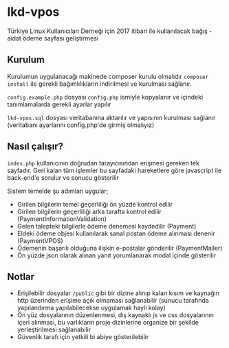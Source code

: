 # lkd-vpos
Türkiye Linux Kullanıcıları Derneği için 2017 itibari ile kullanılacak bağış - aidat ödeme sayfası geliştirmesi

## Kurulum
Kurulumun uygulanacağı makinede composer kurulu olmalıdır
```composer install``` ile gerekli bağımlılıkların indirilmesi ve kurulması sağlanır.

```config.example.php``` dosyası ```config.php``` ismiyle kopyalanır ve içindeki tanımlamalarda gerekli ayarlar yapılır

```lkd-vpos.sql``` dosyası veritabanına aktarılır ve yapısının kurulması sağlanır (veritabanı ayarlarını config.php'de girmiş olmalıyız)

## Nasıl çalışır?
```index.php``` kullanıcının doğrudan tarayıcısından erişmesi gereken tek sayfadır. Geri kalan tüm işlemler bu sayfadaki hareketlere göre javascript ile back-end'e sorulur ve sonucu gösterilir

Sistem temelde şu adımları uygular;

* Girilen bilgilerin temel geçerliliği ön yüzde kontrol edilir
* Girilen bilgilerin geçerliliği arka tarafta kontrol edilir (PaymentInformationValidation)
* Gelen talepteki bilgilerle ödeme denemesi kaydedilir (Payment)
* Eldeki ödeme objesi kullanılarak sanal postan ödeme alınması denenir (PaymentVPOS)
* Ödemenin başarılı olduğuna ilişkin e-postalar gönderilir (PaymentMailer)
* Ön yüzde json olarak alınan yanıt yorumlanarak modal içinde gösterilir

## Notlar
- Erişilebilir dosyalar ```/public``` gibi bir dizine alınıp kalan kısım ve kaynağın http üzerinden erişime açık olmaması sağlanabilir (sunucu tarafında yapılandırma yapılabilecekse uygulamak hayli kolay)
- Ön yüz dosyalarının düzenlenmesi, dış kaynaklı js ve css dosyalarının içeri alınması, bu varlıkların proje dizinlerine organize bir şekilde yerleştirilmesi sağlanabilir
- Güvenlik tarafı için yetkili bi abiye gösterilebilir
